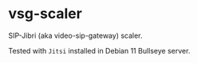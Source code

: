 # vsg-scaler

SIP-Jibri (aka video-sip-gateway) scaler.

Tested with `Jitsi` installed in Debian 11 Bullseye server.
